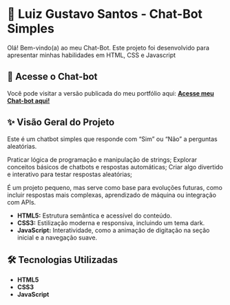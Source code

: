 # 🚀 Luiz Gustavo Santos - Chat-Bot Simples

Olá! Bem-vindo(a) ao meu Chat-Bot. Este projeto foi desenvolvido para apresentar minhas habilidades em HTML, CSS e Javascript

## 🔗 Acesse o Chat-bot

Você pode visitar a versão publicada do meu portfólio aqui:
[**Acesse meu Chat-bot aqui!**](https://gustavodevv.github.io/chatbot/)

## ✨ Visão Geral do Projeto

Este é um chatbot simples que responde com “Sim” ou “Não” a perguntas aleatórias.

Praticar lógica de programação e manipulação de strings;
Explorar conceitos básicos de chatbots e respostas automáticas;
Criar algo divertido e interativo para testar respostas aleatórias;

É um projeto pequeno, mas serve como base para evoluções futuras, como incluir respostas mais complexas, aprendizado de máquina ou integração com APIs.

* **HTML5:** Estrutura semântica e acessível do conteúdo.
* **CSS3:** Estilização moderna e responsiva, incluindo um tema dark.
* **JavaScript:** Interatividade, como a animação de digitação na seção inicial e a navegação suave.

## 🛠️ Tecnologias Utilizadas

* **HTML5**
* **CSS3**
* **JavaScript**
